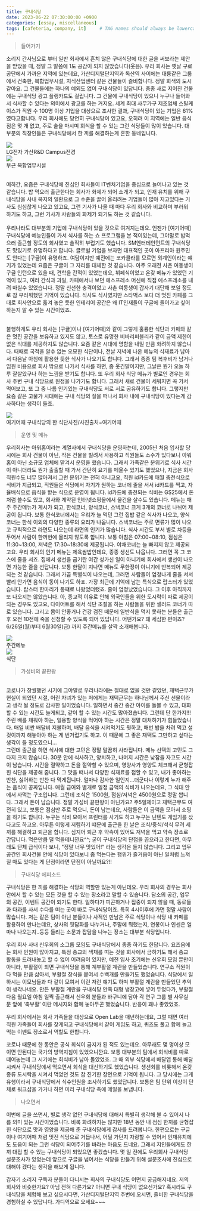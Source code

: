 ```yaml
---
title: 구내식당 
date: 2023-06-22 07:30:00:00 +0900
categories: [essay, miscellaneous]
tags: [cafeteria, company, it]     # TAG names should always be lowercase
--- 
```


> 들어가기

 소리지 간사님으로 부터 일반 회사에서 흔치 않은 구내식당에 대한 글을 써보라는 제안을 받았을 때, 정말 그 말씀에 1도 공감이 되지 않았습니다(웃음).
우리 회사는 옛날 구로 공단에서 가까운 지역에 있는데요, 가산디지털단지역과 독산역 사이에는 대륭같은 그룹에서 건축한, 복합업무시설, 지식산업센터 같은 건물들이 즐비합니다. 정말 회색의 도시같아요. 그 건물들에는 하나의 예외도 없이 구내식당이 있답니다. 종종 새로 지어진 건물에는 구내식당 광고 플랭카드도 걸립니다. 그 건물에 구내식당이 있으니 누구나 들어와서 식사할 수 있다는 의미에서 광고를 하는 거지요. 세계 최대 사무가구 제조업체 스틸케이스가 직원 수 100명 이상 기업을 대상으로 조사한 결과, 구내식당이 있는 기업은 61% 였다고합니다. 우리 회사에도 당연히 구내식당이 있고요, 오히려 이 지역에는 일반 음식점은 몇 개 없고, 주로 술을 마시며 회식을 할 수 있는 그런 식당들이 많이 있습니다. 대부분의 직장인들은 구내식당에서 한 끼를 해결하는게 흔한 동네입니다.
<figure style="margin-left: auto; margin-right: auto; display: block;">
    <img src="/assets/img/company.jpg" >
    <figcaption>LG전자 가산R&D Campus전경</figcaption>
    <img src="/assets/img/othercompany.jpg" >
    <figcaption>부근 복합업무시설</figcaption>
</figure>
<br> 여하간, 요즘은 구내식당에 진심인 회사들이 IT벤처기업을 중심으로 늘어나고 있는 것 같습니다. 밥 먹으러 출근한다는 회사가 화제가 되어 소개가 되고, 인재 유치를 위해 구내식당을 사내 복지의 일환으로 그 수준을 끌어 올리려는 기업들이 많아 지고있다는 기사도 심심찮게 나오고 있고요, 그런 기사가 나올 때 마다 우리 회사와 비교하며 부러워 하기도 하고, 그런 기사가 사람들의 화제가 되기도 하는 것 같습니다. 
<br>
<br>우리나라도 대부분의 기업에 구내식당이 있을 것으로 여겨지는데요. 언젠가 [여기어때] 구내식당에 예능인들이 가서 식사를 하는 쇼 프로그램을 본 적이있는데, 그야말로 밥먹으러 출근할 정도의 회사였고 솔직히 부럽기도 했습니다. SM엔터테인먼트의 구내식당도 맛있기로 유명하다고 합니다. 글로벌 기업을 보자면 대표적인 곳이 아프리아 원주민도 안다는 [구글]이 유명하죠. 여담이지만 예전에는 코카콜라를 모르면 외계인이라는 얘기가 있었는데 요즘은 구글이 그 자리를 대체한 것 같습니다. 아주 오래전 사촌 여동생이 구글 인턴으로 있을 때, 견학을 간적이 있었는데요, 뷔페식이었고 온갖 메뉴가 있었던 기억이 있고, 여러 간식과 과일, 카페에서나 보던 에스프레소 머신에 직접 에스프레소를 내려 마실수 있었습니다. 정말 신선한 충격이었고 사촌 여동생이 갑자기 대단해 보일 정도로 참 부러워했던 기억이 있습니다. 식사도 식사였지만 스타벅스 보다 더 멋진 카페를 그대로 회사안으로 옮겨 놓은 듯한 인테리어 공간은 왜 IT인재들이 구글에 들어가고 싶어하는지 알 수 있는 시간이었죠.

<br>불행하게도 우리 회사는 [구글]이나 [여기어때]와 같이 그렇게 훌륭한 식단과 카페와 같은 멋진 공간을 보유하고 있지도 않고, 토스로 유명한 비바리퍼블리카 같이 금액 제한이 없은 식대를 제공하지도 않습니다. 요즘 같은 시대에 명함을 내밀 만큼 화려하지 않습니다. 때때로 국적을 알수 없는 오묘한 식단이나, 전날 저녁에 나온 메뉴의 식재료가 남아서 다음날 아침에 활용한 듯한 식사가 나오기도 합니다. 그래서 종종 팀 복후비가 남거나 임원 비용으로 회사 밖으로 나가서 식사를 하면, 좀 웃긴말이지만, 그날은 뭔가 오늘 하루 잘살았구나 하는 느낌을 받기도 합니다. 또 우리 회사 식당 메뉴가 별로인 경우는 회사 주변 구내 식당으로 원정을 나가기도 합니다.  그래서 새로 건물이 세워지면 꼭 가서 먹어보고, 또 그 중 나름 인기있는 구내식당도 서로 서로 공유하기도 합니다. 그렇지만 요즘 같은 고물가 시대에는 구내 식당의 질을 떠나서 회사 내에 구내식당이 있다는게 감사하다는 생각이 들죠.

<figure style="margin-left: auto; margin-right: auto; display: block;">
    <img src="/assets/img/cafeteria1.png" >
    <figcaption>여기어때 구내식당의 한 식단사진/사진출처=여기어때</figcaption>
</figure>

<!-- <br>구내식당의 일상단면
<br>세계유수기업의 구내식당
<br>코로나시대의 구내식당 -->
> 운영 및 메뉴

우리회사는 아워홈이라는 계열사에서 구내식당을 운영하는데, 2005년 처음 입사할 당시에는 회사 건물이 아닌, 작은 건물을 빌려서 사용하고 직원들도 소수가 있다보니 아워홈이 아닌 소규모 업체에 맡겨서 운영을 했습니다. 그래서 가족같은 분위기로 식사 시간이 아니더라도 뭔가 출출할 때 가서 간단히 요기를 떼울수 있기도 했었으나, 지금은 회사 직원수도 너무 많아져서 그런 분위기는 전혀 아니고요, 직원 id카드에 매월 충전식으로 식비가 지급되고, 직원들은 식당에서 자기가 원하는 코너에 줄을 서서 id카드를 찍고, 자율배식으로 음식을 받는 식으로 운영이 됩니다. id카드에 충전되는 식비는 GS25에서 돈처럼 쓸수도 있고, 회사와 계약된 인터넷쇼핑몰에서 물건을 살수도 있습니다. 메뉴는 매주 주간메뉴가 게시가 되고, 한식코너, 양식코너, 스낵코너 크게 3개의 코너로 나뉘어 제공이 됩니다. 
보통 한식코너에서는 우리가 늘 먹던 그런 집밥 같은 식사가 나오고, 양식코너는 한식 이외의 다양한 종류의 요리가 나옵니다. 스낵코너는 주로 면류가 많이 나오고 규칙적으로 라면도 나오는데 라면의 인기가 많습니다. 
식사 시간도 부서 별로 차등을 두어서 사람이 한꺼번에 몰리지 않도록 합니다. 보통 아침은 07:00~08:10, 점심은 11:30~13:00, 저녁은 17:30~18:30에 제공됩니다.
야채코너는 늘 빠지지 않고 제공되고요. 우리 회사의 인기 메뉴는 제육쌈밥인데요, 종종 생선도 나옵니다. 그러면 꼭 그 코스에 줄을 서죠. 집에서 생선을 굽기란 여간 성가신 일이 아니기에 회사에서 생선이 나오면 가능한 줄을 선답니다. 보통 한달이 지나면 메뉴도 무한정이 아니기에 반복되어 제공 되는 것 같습니다.
그래서 가끔 특별식이 나오는데, 그러면 사람들이 엄청나게 줄을 서서 빨리 안가면 음식이 동이 나기도 하죠. 가장 최근에 기억에 남는 특식으로 랍스터가 있었습니다. 랍스터 한마리가 통쨰로 나왔었더랬죠. 줄이 엄청났었습니다. 그 이후 아직까지 또 나오지는 않았습니다.
아, 종교적 이유로 인해 외국인들을 위한 도시락이 따로 제공이 되는 경우도 있고요, 다이어트를 해서 식단 조절을 하는 사람들을 위한 샐러드 코너가 따로 있습니다. 그리고 몸이 안좋거나 건강 검진 때문에 일반식을 먹지 못하는 분들은 출근 후 오전 10전에 죽을 신청할 수 있도록 되어 있답니다. 어떤가요? 꽤 세심한 편이죠?
6/26일(월)부터 6월30일(금) 까지 주간메뉴를 살짝 소개해봅니다. 
 <!-- 주간메뉴이미지 넣기 -->
 <figure style="margin-left: auto; margin-right: auto; display: block;">
    <img src="/assets/img/foodmenu.jpeg" >
    <figcaption>주간메뉴</figcaption>
    <img src="/assets/img/lgfood2.jpg" >
    <figcaption>식단</figcaption>
</figure>

> 가성비의 끝판왕 <!--메뉴, 가격, 맛, 영양 -->
 
<br> 코로나가 창궐했던 시기에 그야말로 우리나라에는 절대로 없을 것만 같았던, 재택근무가 현실이 되었던 시절, 어린 자녀가 있는 저에게는 재택근무는 하나님께서 주신 선물이라고 생각 될 정도로 감사한 일이었습니다. 일하면서 중간 중간 아이를 돌볼 수 있고, 대화할 수 있는 시간도 늘게되고, 같이 할 수 있는 시간도 많아졌습니다. 그런데 단 한가지!!! 주린 배를 채워야 하는, 일용할 양식을 먹어야 하는 시간은 정말 대처하기가 힘들었습니다. 매일 비싼 배달비 지불하며, 배달 음식을 시켜먹기도 뭣하고, 매번 밥을 차려 먹고 설겆이까지 해놓아야 하는 게 번거럽기도 하고. 이 때문에 그 좋은 재택도 그만하고 싶다는 생각이 들 정도였으니…
<br> 그런데 출근을 하면 식사에 대한 고민은 정말 말끔히 사라집니다. 메뉴 선택의 고민도 그다지 크지 않습니다. 
30분 안에 식사하고, 양치하고, 나머지 시간은 낮잠을 자고도 시간이 남습니다. 시간을 절약하고 돈을 절약할 수 있으며, 영양사가 영양도 체크해서 
균형잡힌 식단을 제공해 줍니다. 그 맛을 떠나서 다양한 식재료를 접할 수 있고, 내가 좋아하는 반찬, 싫어하는 반찬 다 먹게됩니다.
얼마나 감사한 일인지...더군다나 이렇게 누가 해주는 음식이 공짜입니다. 매월 급여와 별개로 일정 금액의 식비가 나오는데요, 그 식대 안에서 사먹는 구조입니다.
그런데 조식은 1500원, 점심/저녁은 4500원으로 정말 쌉니다. 그래서 돈이 남습니다. 정말 가성비 끝판왕이 아닌가요?
주5일제이고 재택근무도 여전히 있고, 보통은 점심만 주로 먹으니, 돈이 남는데요, 사람들은 이 금액을 모아서 쇼핑을 하기도 합니다. 
누구는 식비 모아서 프린터를 사기도 하고 누구는 닌텐도 게임기를 샀다고도 하고요. 아무튼 이렇게 저렴하기 떄문에 출근을 한 날은 
조식/중식/석식 무려 세 끼를 해결하고 퇴근을 합니다. 심지어 퇴근 후 약속이 있어도 저녁을 먹고 약속 장소로 간답니다. 먹은만큼 덜 먹을테니깐요^^;
 굳이 구내식당의 단점을 꼽으라고 한다면, 아무래도 단체 급식이다 보니, "정말 너무 맛있어!" 라는 생각은 들지 않습니다. 그리고 업무공간인 회사건물 안에
식당이 있다보니 좀 먹는다는 행위가 즐거움이 아닌 일처럼 느껴질 때도 있다는 게 단점이라면 단점이 아닐까요?!!  

> 구내식당 에피소드

 구내식당은 한 끼를 해결하는 식당의 역할만 있는게 아닌데요. 우리 회사의 경우는 회사 안에서 할 수 있는 모든 것을 할 수 있는 장소라고 말할 수 있습니다.
담소의 공간, 업무의 공간, 이벤트 공간이 되기도 한다. 일하다가 피곤하거나 집중이 되지 않을 때, 동료들과 다과를 사서 수다를 떠는 곳이 바로 구내식당이죠. 특히 4시이후에 가면 정말 사람이 많습니다. 저는 같은 팀이 아닌 분들이나 사적인 만남은 주로 식당이나 식당 내 카페를 활용하여 만나는데요, 
상사의 뒷담화를 나누거나, 주말에 뭐했는지, 연봉이나 인센은 얼마나 나오는지..등등 들리는 소문과 잡담을 나누는 장소는 대부분 식당입니다.

우리 회사 사내 신우회의 소그룹 모임도 구내식당에서 종종 하기도 한답니다. 요즈음에는 회사 인원이 많아지고, 특정 종교의 색채를 띠는 것을 회사에서 금하기도 해서 종교 활동을 드러내놓고 할 수 없어 어려움이 있지만, 예전 입사 초기에는 신우회 모임 뿐만이 아니라, 부활절이 되면 구내식당을 통해 계부활절 계란을 만들었습니다. 연구소 직원이 다 먹을  만큼 삶아서, 부활절 장식을 붙여서 수백개를 만들기도 했었습니다. 식당에서 일하시는 이모님들과 다 같이 모여서 이런 저런 얘기도 하며 부활절 계란을 만들었던 추억이 생각나네요. 만든 부활절 계란을 구내식당 안쪽 대형 냉장고에 넣어 두었다가, 부활절 다음 월요일 아침 일찍 출근해서 신우회 분들과 바구니에 담아 각 연구 그룹 별 사무실 문 앞에 ‘축부활’ 이란 메시지와 함께 놓아두곤 했었습니다. 반응이 꽤나 좋았었죠.

 우리 회사에서는 회사 가족들을 대상으로 Open Lab을 매년하는데요, 그럴 때면 여러 직원 가족들이 회사를 찾게되고 구내식당에서 같이 게임도 하고, 
퀴즈도 풀고 함께 놀고 먹는 이벤트 장소로서 역할도 한합니다. 

 코로나 때문에 한 동안은 공식 회식이 금지가 된 적도 있는데요. 아무래도 몇 명이상 모이면 안된다는 국가의 방역지침이 있었으니깐요. 보통 대부분의 팀에서
회식비를 따로 떼어놓는데 그 시기에는 회식비가 남아 돌았었죠. 그 때 외부 식당에서 배달앱 통해 배달시켜서 구내식당에서 먹으면서 회식을 대신하기도 했었습니다.
생선회를 비롯해서 온갖 종류 도시락을 시켜서 먹었던 것도 참 진기한 장면으로 기억이 됩니다. 그 당시에는 그게 유행이라서 구내식당에서 식수인원을 조사하기도
했었답니다. 보통은 팀 단위 이상이 단체로 워크샵을 가거나 하면 미리 구내식당 측에 메일을 보냅니다.

> 나오면서

 이번에 글을 쓰면서, 별로 생각 없던 구내식당에 대해서 특별히 생각해 볼 수 있어서 나름 의미 있는 시간이었습니다. 
비록 화려하지는 않지만 18년 동안 내 점심 한끼를 균형잡힌 식단으로 맛과 영양을 제공해 준 구내식당에게 감사를 드려봅니다.
한편으로는 구글이나 여기어때 처럼 멋진 식당으로 거듭나서, 어딜 가던지 자랑할 수 있어서 인재유치에도 도움이 되는
그런 식당이 되어주기를 바라는 마음도 드네요. 그래서 지인들에게도 한끼 대접 할 수 있는 구내식당이 되었으면 좋겠습니다. 
몇 일 전에도 우리회사 구내식당 설문조사가 있었는데 앞으로 구글을 넘어서는 식당을 만들기 위해 설문조사에 진심으로 대해야 겠다는 생각을 해보게 됩니다. 

갑자기 소리지 구독자 분들이 다니시는 회사의 구내식당도 어떤지 궁금해지네요. 저의 회사와 비슷한가요? 아님 전혀 다른가요? 
아니면 구내 식당이 없으신가요? 혹시라도 구내식당을 체험해 보고 싶으시다면, 가산디지털단지역 주변에 오시면, 
즐비한 구내식당을 경험하실 수 있답니다. 가디역으로 오세요~~~